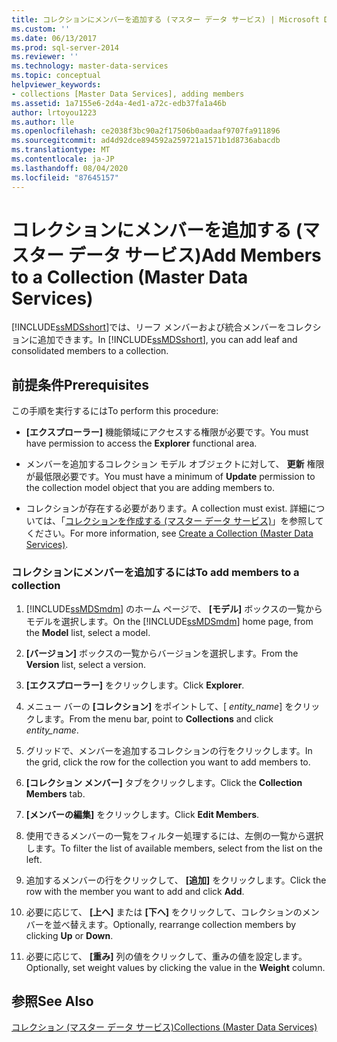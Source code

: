 ```yaml
---
title: コレクションにメンバーを追加する (マスター データ サービス) | Microsoft Docs
ms.custom: ''
ms.date: 06/13/2017
ms.prod: sql-server-2014
ms.reviewer: ''
ms.technology: master-data-services
ms.topic: conceptual
helpviewer_keywords:
- collections [Master Data Services], adding members
ms.assetid: 1a7155e6-2d4a-4ed1-a72c-edb37fa1a46b
author: lrtoyou1223
ms.author: lle
ms.openlocfilehash: ce2038f3bc90a2f17506b0aadaaf9707fa911896
ms.sourcegitcommit: ad4d92dce894592a259721a1571b1d8736abacdb
ms.translationtype: MT
ms.contentlocale: ja-JP
ms.lasthandoff: 08/04/2020
ms.locfileid: "87645157"
---
```

# <a name="add-members-to-a-collection-master-data-services"></a><span data-ttu-id="eef05-102">コレクションにメンバーを追加する (マスター データ サービス)</span><span class="sxs-lookup"><span data-stu-id="eef05-102">Add Members to a Collection (Master Data Services)</span></span>
  <span data-ttu-id="eef05-103">[!INCLUDE[ssMDSshort](../includes/ssmdsshort-md.md)]では、リーフ メンバーおよび統合メンバーをコレクションに追加できます。</span><span class="sxs-lookup"><span data-stu-id="eef05-103">In [!INCLUDE[ssMDSshort](../includes/ssmdsshort-md.md)], you can add leaf and consolidated members to a collection.</span></span>  
  
## <a name="prerequisites"></a><span data-ttu-id="eef05-104">前提条件</span><span class="sxs-lookup"><span data-stu-id="eef05-104">Prerequisites</span></span>  
 <span data-ttu-id="eef05-105">この手順を実行するには</span><span class="sxs-lookup"><span data-stu-id="eef05-105">To perform this procedure:</span></span>  
  
-   <span data-ttu-id="eef05-106">**[エクスプローラー]** 機能領域にアクセスする権限が必要です。</span><span class="sxs-lookup"><span data-stu-id="eef05-106">You must have permission to access the **Explorer** functional area.</span></span>  
  
-   <span data-ttu-id="eef05-107">メンバーを追加するコレクション モデル オブジェクトに対して、 **更新** 権限が最低限必要です。</span><span class="sxs-lookup"><span data-stu-id="eef05-107">You must have a minimum of **Update** permission to the collection model object that you are adding members to.</span></span>  
  
-   <span data-ttu-id="eef05-108">コレクションが存在する必要があります。</span><span class="sxs-lookup"><span data-stu-id="eef05-108">A collection must exist.</span></span> <span data-ttu-id="eef05-109">詳細については、「[コレクションを作成する (マスター データ サービス)](create-a-collection-master-data-services.md)」を参照してください。</span><span class="sxs-lookup"><span data-stu-id="eef05-109">For more information, see [Create a Collection &#40;Master Data Services&#41;](create-a-collection-master-data-services.md).</span></span>  
  
### <a name="to-add-members-to-a-collection"></a><span data-ttu-id="eef05-110">コレクションにメンバーを追加するには</span><span class="sxs-lookup"><span data-stu-id="eef05-110">To add members to a collection</span></span>  
  
1.  <span data-ttu-id="eef05-111">[!INCLUDE[ssMDSmdm](../includes/ssmdsmdm-md.md)] のホーム ページで、 **[モデル]** ボックスの一覧からモデルを選択します。</span><span class="sxs-lookup"><span data-stu-id="eef05-111">On the [!INCLUDE[ssMDSmdm](../includes/ssmdsmdm-md.md)] home page, from the **Model** list, select a model.</span></span>  
  
2.  <span data-ttu-id="eef05-112">**[バージョン]** ボックスの一覧からバージョンを選択します。</span><span class="sxs-lookup"><span data-stu-id="eef05-112">From the **Version** list, select a version.</span></span>  
  
3.  <span data-ttu-id="eef05-113">**[エクスプローラー]** をクリックします。</span><span class="sxs-lookup"><span data-stu-id="eef05-113">Click **Explorer**.</span></span>  
  
4.  <span data-ttu-id="eef05-114">メニュー バーの **[コレクション]** をポイントして、[ *entity_name*] をクリックします。</span><span class="sxs-lookup"><span data-stu-id="eef05-114">From the menu bar, point to **Collections** and click *entity_name*.</span></span>  
  
5.  <span data-ttu-id="eef05-115">グリッドで、メンバーを追加するコレクションの行をクリックします。</span><span class="sxs-lookup"><span data-stu-id="eef05-115">In the grid, click the row for the collection you want to add members to.</span></span>  
  
6.  <span data-ttu-id="eef05-116">**[コレクション メンバー]** タブをクリックします。</span><span class="sxs-lookup"><span data-stu-id="eef05-116">Click the **Collection Members** tab.</span></span>  
  
7.  <span data-ttu-id="eef05-117">**[メンバーの編集]** をクリックします。</span><span class="sxs-lookup"><span data-stu-id="eef05-117">Click **Edit Members**.</span></span>  
  
8.  <span data-ttu-id="eef05-118">使用できるメンバーの一覧をフィルター処理するには、左側の一覧から選択します。</span><span class="sxs-lookup"><span data-stu-id="eef05-118">To filter the list of available members, select from the list on the left.</span></span>  
  
9. <span data-ttu-id="eef05-119">追加するメンバーの行をクリックして、 **[追加]** をクリックします。</span><span class="sxs-lookup"><span data-stu-id="eef05-119">Click the row with the member you want to add and click **Add**.</span></span>  
  
10. <span data-ttu-id="eef05-120">必要に応じて、 **[上へ]** または **[下へ]** をクリックして、コレクションのメンバーを並べ替えます。</span><span class="sxs-lookup"><span data-stu-id="eef05-120">Optionally, rearrange collection members by clicking **Up** or **Down**.</span></span>  
  
11. <span data-ttu-id="eef05-121">必要に応じて、 **[重み]** 列の値をクリックして、重みの値を設定します。</span><span class="sxs-lookup"><span data-stu-id="eef05-121">Optionally, set weight values by clicking the value in the **Weight** column.</span></span>  
  
## <a name="see-also"></a><span data-ttu-id="eef05-122">参照</span><span class="sxs-lookup"><span data-stu-id="eef05-122">See Also</span></span>  
 [<span data-ttu-id="eef05-123">コレクション (マスター データ サービス)</span><span class="sxs-lookup"><span data-stu-id="eef05-123">Collections &#40;Master Data Services&#41;</span></span>](../../2014/master-data-services/collections-master-data-services.md)  
  
  
